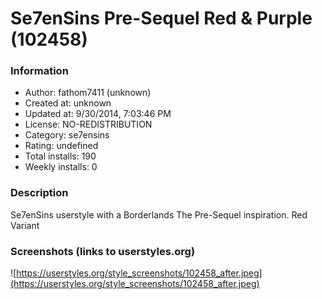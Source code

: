 # Se7enSins Pre-Sequel Red & Purple (102458)

### Information
- Author: fathom7411 (unknown)
- Created at: unknown
- Updated at: 9/30/2014, 7:03:46 PM
- License: NO-REDISTRIBUTION
- Category: se7ensins
- Rating: undefined
- Total installs: 190
- Weekly installs: 0


### Description
Se7enSins userstyle with a Borderlands The Pre-Sequel inspiration. Red Variant


### Screenshots (links to userstyles.org)
![https://userstyles.org/style_screenshots/102458_after.jpeg](https://userstyles.org/style_screenshots/102458_after.jpeg)


